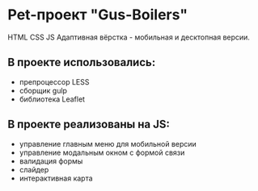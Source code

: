 # Pet-проект "Gus-Boilers"
HTML CSS JS
Адаптивная вёрстка - мобильная и десктопная версии.

## В проекте использовались:
* препроцессор LESS
* сборщик gulp
* библиотека Leaflet

## В проекте реализованы на JS:
* управление главным меню для мобильной версии
* управление модальным окном с формой связи
* валидация формы
* слайдер
* интерактивная карта
